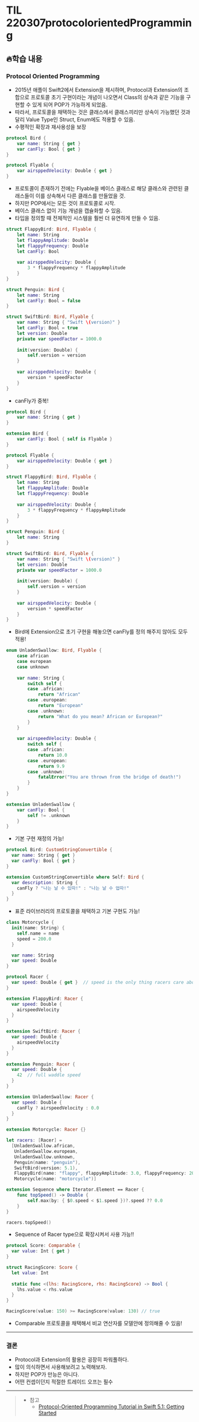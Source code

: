 # TIL 220307protocolorientedProgramming

## 🔥학습 내용

### Protocol Oriented Programming
- 2015년 애플이 Swift2에서 Extension을 제시하며, Protocol과 Extension의 조합으로 프로토콜 초기 구현이라는 개념이 나오면서 Class의 상속과 같은 기능을 구현할 수 있게 되어 POP가 가능하게 되었음.
- 따라서, 프로토콜을 채택하는 것은 클래스에서 클래스끼리만 상속이 가능했던 것과 달리 Value Type인 Struct, Enum에도 적용할 수 있음.
- 수평적인 확장과 재사용성을 보장

```swift
protocol Bird {
    var name: String { get }
    var canFly: Bool { get }
}

protocol Flyable {
    var airsppedVelocity: Double { get }
}
```
- 프로토콜이 존재하기 전에는 Flyable을 베이스 클래스로 해당 클래스와 관련된 클래스들이 이를 상속해서 다른 클래스를 만들었을 것.
- 하지만 POP에서는 모든 것이 프로토콜로 시작.
- 베이스 클래스 없이 기능 개념을 캡슐화할 수 있음.
- 타입을 정의할 때 전체적인 시스템을 훨씬 더 유연하게 만들 수 있음.

```swift
struct FlappyBird: Bird, Flyable {
    let name: String
    let flappyAmplitude: Double
    let flappyFrequency: Double
    let canFly: Bool
    
    var airsppedVelocity: Double {
        3 * flappyFrequency * flappyAmplitude
    }
}

struct Penguin: Bird {
    let name: String
    let canFly: Bool = false
}

struct SwiftBird: Bird, Flyable {
    var name: String { "Swift \(version)" }
    let canFly: Bool = true
    let version: Double
    private var speedFactor = 1000.0
    
    init(version: Double) {
        self.version = version
    }
    
    var airsppedVelocity: Double {
        version * speedFactor
    }
}
```
- canFly가 중복!

```swift
protocol Bird {
    var name: String { get }
}

extension Bird {
    var canFly: Bool { self is Flyable }
}

protocol Flyable {
    var airsppedVelocity: Double { get }
}

struct FlappyBird: Bird, Flyable {
    let name: String
    let flappyAmplitude: Double
    let flappyFrequency: Double
    
    var airsppedVelocity: Double {
        3 * flappyFrequency * flappyAmplitude
    }
}

struct Penguin: Bird {
    let name: String
}

struct SwiftBird: Bird, Flyable {
    var name: String { "Swift \(version)" }
    let version: Double
    private var speedFactor = 1000.0
    
    init(version: Double) {
        self.version = version
    }
    
    var airsppedVelocity: Double {
        version * speedFactor
    }
}
```
- Bird에 Extension으로 초기 구현을 해놓으면 canFly를 정의 해주지 않아도 모두 적용!

```swift
enum UnladenSwallow: Bird, Flyable {
    case african
    case european
    case unknown
    
    var name: String {
        switch self {
        case .african:
            return "African"
        case .european:
            return "European"
        case .unknown:
            return "What do you mean? African or European?"
        }
    }
    
    var airspeedVelocity: Double {
        switch self {
        case .african:
            return 10.0
        case .european:
            return 9.9
        case .unknown:
            fatalError("You are thrown from the bridge of death!")
        }
    }
}

extension UnladenSwallow {
    var canFly: Bool {
        self != .unknown
    }
}
```
- 기본 구현 재정의 가능!

```swift
protocol Bird: CustomStringConvertible {
  var name: String { get }
  var canFly: Bool { get }
}

extension CustomStringConvertible where Self: Bird {
  var description: String {
    canFly ? "나는 날 수 있따!" : "나는 날 수 업따!"
  }
}
```
- 표준 라이브러리의 프로토콜을 채택하고 기본 구현도 가능!

```swift
class Motorcycle {
  init(name: String) {
    self.name = name
    speed = 200.0
  }

  var name: String
  var speed: Double
}

protocol Racer {
  var speed: Double { get }  // speed is the only thing racers care about
}

extension FlappyBird: Racer {
  var speed: Double {
    airspeedVelocity
  }
}

extension SwiftBird: Racer {
  var speed: Double {
    airspeedVelocity
  }
}

extension Penguin: Racer {
  var speed: Double {
    42  // full waddle speed
  }
}

extension UnladenSwallow: Racer {
  var speed: Double {
    canFly ? airspeedVelocity : 0.0
  }
}

extension Motorcycle: Racer {}

let racers: [Racer] =
  [UnladenSwallow.african,
   UnladenSwallow.european,
   UnladenSwallow.unknown,
   Penguin(name: "penguin"),
   SwiftBird(version: 5.1),
   FlappyBird(name: "flappy", flappyAmplitude: 3.0, flappyFrequency: 20.0),
   Motorcycle(name: "motorcycle")]

extension Sequence where Iterator.Element == Racer {
    func topSpeed() -> Double {
        self.max(by: { $0.speed < $1.speed })?.speed ?? 0.0
    }
}

racers.topSpeed()
```
- Sequence of Racer type으로 확장시켜서 사용 가능!!

```swift
protocol Score: Comparable {
  var value: Int { get }
}

struct RacingScore: Score {
  let value: Int
  
  static func <(lhs: RacingScore, rhs: RacingScore) -> Bool {
    lhs.value < rhs.value
  }
}

RacingScore(value: 150) >= RacingScore(value: 130) // true
```
- Comparable 프로토콜을 채택해서 비교 연산자를 모델안에 정의해줄 수 있음!

---

### 결론
- Protocol과 Extension의 활용은 굉장히 파워풀하다.
- 많이 의식하면서 사용해보려고 노력해보자.
- 하지만 POP가 만능은 아니다.
- 어떤 컨셉이던지 적절한 트레이드 오프는 필수

---

> - 참고
>   - [Protocol-Oriented Programming Tutorial in Swift 5.1: Getting Started](https://www.raywenderlich.com/6742901-protocol-oriented-programming-tutorial-in-swift-5-1-getting-started)
